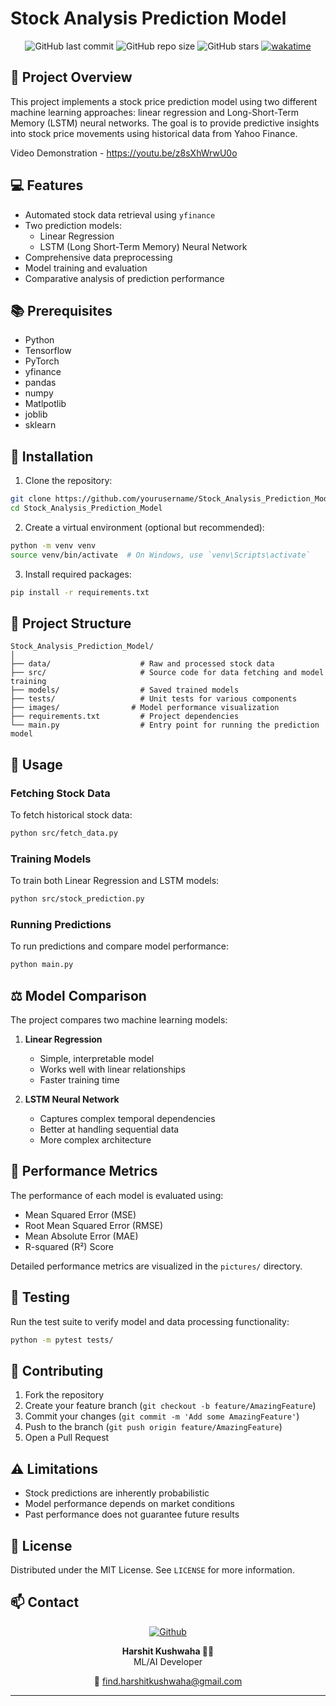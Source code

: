 # Stock Analysis Prediction Model

<div align="center">

![GitHub last commit](https://img.shields.io/github/last-commit/harshitt13/Stock-Market-Prediction-Model)
![GitHub repo size](https://img.shields.io/github/repo-size/harshitt13/Stock-Market-Prediction-Model)
![GitHub stars](https://img.shields.io/github/stars/harshitt13/Stock-Market-Prediction-Model)
[![wakatime](https://wakatime.com/badge/github/harshitt13/Stock-Market-Prediction-Using-ML.svg)](https://wakatime.com/badge/github/harshitt13/Stock-Market-Prediction-Using-ML)

</div>

## 🎯 Project Overview

This project implements a stock price prediction model using two different machine learning approaches: linear regression and Long-Short-Term Memory (LSTM) neural networks. The goal is to provide predictive insights into stock price movements using historical data from Yahoo Finance.


Video Demonstration - https://youtu.be/z8sXhWrwU0o

## 💻 Features

- Automated stock data retrieval using `yfinance`
- Two prediction models:
  - Linear Regression
  - LSTM (Long Short-Term Memory) Neural Network
- Comprehensive data preprocessing
- Model training and evaluation
- Comparative analysis of prediction performance

## 📚 Prerequisites

- Python
- Tensorflow
- PyTorch
- yfinance
- pandas
- numpy
- Matlpotlib
- joblib
- sklearn

## 🚀 Installation

1. Clone the repository:
```bash
git clone https://github.com/yourusername/Stock_Analysis_Prediction_Model.git
cd Stock_Analysis_Prediction_Model
```

2. Create a virtual environment (optional but recommended):
```bash
python -m venv venv
source venv/bin/activate  # On Windows, use `venv\Scripts\activate`
```

3. Install required packages:
```bash
pip install -r requirements.txt
```

## 📂 Project Structure

```
Stock_Analysis_Prediction_Model/
│
├── data/                    # Raw and processed stock data
├── src/                     # Source code for data fetching and model training
├── models/                  # Saved trained models
├── tests/                   # Unit tests for various components
├── images/                # Model performance visualization
├── requirements.txt         # Project dependencies
└── main.py                  # Entry point for running the prediction model
```


## 🔧 Usage

### Fetching Stock Data

To fetch historical stock data:
```bash
python src/fetch_data.py
```

### Training Models

To train both Linear Regression and LSTM models:
```bash
python src/stock_prediction.py
```

### Running Predictions

To run predictions and compare model performance:
```bash
python main.py
```

## ⚖️ Model Comparison

The project compares two machine learning models:

1. **Linear Regression**
   - Simple, interpretable model
   - Works well with linear relationships
   - Faster training time

2. **LSTM Neural Network**
   - Captures complex temporal dependencies
   - Better at handling sequential data
   - More complex architecture

## 📏 Performance Metrics

The performance of each model is evaluated using:
- Mean Squared Error (MSE)
- Root Mean Squared Error (RMSE)
- Mean Absolute Error (MAE)
- R-squared (R²) Score

Detailed performance metrics are visualized in the `pictures/` directory.

## 🧪 Testing

Run the test suite to verify model and data processing functionality:
```bash
python -m pytest tests/
```

## 🤝 Contributing

1. Fork the repository
2. Create your feature branch (`git checkout -b feature/AmazingFeature`)
3. Commit your changes (`git commit -m 'Add some AmazingFeature'`)
4. Push to the branch (`git push origin feature/AmazingFeature`)
5. Open a Pull Request

## ⚠️ Limitations

- Stock predictions are inherently probabilistic
- Model performance depends on market conditions
- Past performance does not guarantee future results

## 📝 License

Distributed under the MIT License. See `LICENSE` for more information.

## 📫 Contact

<div align="center">

[![Github](https://img.shields.io/badge/-Github-000?style=flat&logo=Github&logoColor=white)](https://github.com/harshitt13)

**Harshit Kushwaha 🧑‍💻**  
ML/AI Developer

📧 find.harshitkushwaha@gmail.com

</div>

---
